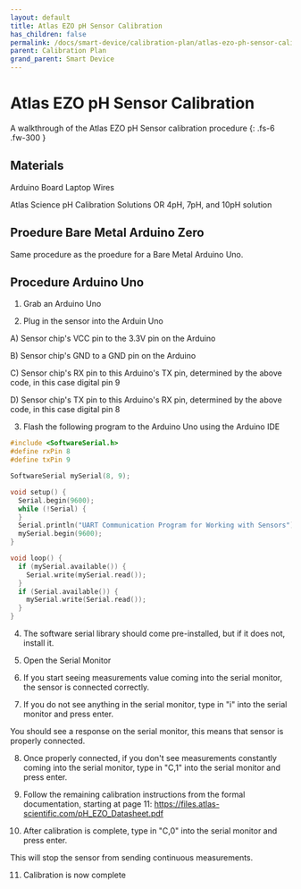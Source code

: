 ```yaml
---
layout: default
title: Atlas EZO pH Sensor Calibration
has_children: false
permalink: /docs/smart-device/calibration-plan/atlas-ezo-ph-sensor-calibration
parent: Calibration Plan
grand_parent: Smart Device
---
```


# Atlas EZO pH Sensor Calibration

A walkthrough of the Atlas EZO pH Sensor calibration procedure
{: .fs-6 .fw-300 }

## Materials

Arduino Board
Laptop 
Wires

Atlas Science pH Calibration Solutions OR 4pH, 7pH, and 10pH solution 


## Proedure Bare Metal Arduino Zero

Same procedure as the proedure for a Bare Metal Arduino Uno.

## Procedure Arduino Uno

1. Grab an Arduino Uno

2. Plug in the sensor into the Arduin Uno

  A) Sensor chip's VCC pin to the 3.3V pin on the Arduino

  B) Sensor chip's GND to a GND pin on the Arduino

  C) Sensor chip's RX pin to this Arduino's TX pin, determined by the above code, in this case digital pin 9
  
  D) Sensor chip's TX pin to this Arduino's RX pin, determined by the above code, in this case digital pin 8

3. Flash the following program to the Arduino Uno using the Arduino IDE


```c++
#include <SoftwareSerial.h>
#define rxPin 8
#define txPin 9

SoftwareSerial mySerial(8, 9); 

void setup() {
  Serial.begin(9600);
  while (!Serial) {
  }
  Serial.println("UART Communication Program for Working with Sensors");
  mySerial.begin(9600);
}

void loop() { 
  if (mySerial.available()) {
    Serial.write(mySerial.read());
  }
  if (Serial.available()) {
    mySerial.write(Serial.read());
  }
}
```

4. The software serial library should come pre-installed, but if it does not, install it.

5. Open the Serial Monitor

6. If you start seeing measurements value coming into the serial monitor, the sensor is connected correctly.

7. If you do not see anything in the serial monitor, type in "i" into the serial monitor and press enter.

You should see a response on the serial monitor, this means that sensor is properly connected.

8. Once properly connected, if you don't see measurements constantly coming into the serial monitor, type in "C,1" into the serial monitor and press enter.

9. Follow the remaining calibration instructions from the formal documentation, starting at page 11: https://files.atlas-scientific.com/pH_EZO_Datasheet.pdf

10. After calibration is complete, type in "C,0" into the serial monitor and press enter.

This will stop the sensor from sending continuous measurements.

11. Calibration is now complete
